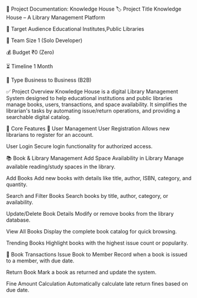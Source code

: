 📘 Project Documentation: Knowledge House
🏷️ Project Title
Knowledge House – A Library Management Platform

🎯 Target Audience
Educational Institutes,Public Libraries

👤 Team Size
1 (Solo Developer)

💰 Budget
₹0 (Zero)

⏳ Timeline
1 Month

🏢 Type
Business to Business (B2B)

✅ Project Overview
Knowledge House is a digital Library Management System designed to help educational institutions and public libraries manage books, users, transactions, and space availability. It simplifies the librarian's tasks by automating  issue/return operations, and providing a searchable digital catalog.

🔧 Core Features
👤 User Management
User Registration
  Allows new librarians to register for an account.

User Login
  Secure login functionality for authorized access.

📚 Book & Library Management
Add Space Availability in Library
  Manage available reading/study spaces in the library.

Add Books
  Add new books with details like title, author, ISBN, category, and quantity.

Search and Filter Books
  Search books by title, author, category, or availability.

Update/Delete Book Details
  Modify or remove books from the library database.

View All Books
  Display the complete book catalog for quick browsing.

Trending Books
  Highlight books with the highest issue count or popularity.

🔁 Book Transactions
Issue Book to Member
  Record when a book is issued to a member, with due date.

Return Book
  Mark a book as returned and update the system.

Fine Amount Calculation
  Automatically calculate late return fines based on due date.
